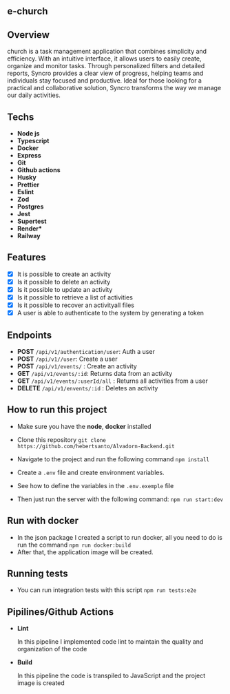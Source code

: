 ## e-church

## Overview

church is a task management application that combines simplicity and efficiency. With an intuitive interface, it allows users to easily create, organize and monitor tasks. Through personalized filters and detailed reports, Syncro provides a clear view of progress, helping teams and individuals stay focused and productive. Ideal for those looking for a practical and collaborative solution, Syncro transforms the way we manage our daily activities.

## **Techs**

- **Node js**
- **Typescript**
- **Docker**
- **Express**
- **Git**
- **Github actions**
- **Husky**
- **Prettier**
- **Eslint**
- **Zod**
- **Postgres**
- **Jest**
- **Supertest**
- **Render\***
- **Railway**

## **Features**

- [x] It is possible to create an activity
- [x] Is it possible to delete an activity
- [x] Is it possible to update an activity
- [x] Is it possible to retrieve a list of activities
- [x] Is it possible to recover an activityall files
- [x] A user is able to authenticate to the system by generating a token

## **Endpoints**

- **POST** `/api/v1/authentication/user`: Auth a user
- **POST** `/api/v1//user`: Create a user
- **POST** `/api/v1/events/` : Create an activity
- **GET** `/api/v1/events/:id`: Returns data from an activity
- **GET** `/api/v1/events/:userId/all` : Returns all activities from a user
- **DELETE** `/api/v1/envents/:id` : Deletes an activity

## How to run this project

- Make sure you have the **node**, **docker** installed
- Clone this repository `git clone https://github.com/hebertsanto/Alvadorn-Backend.git`

- Navigate to the project and run the following command `npm install`
- Create a `.env` file and create environment variables.
- See how to define the variables in the `.env.exemple` file
- Then just run the server with the following command: `npm run start:dev`

## Run with docker

- In the json package I created a script to run docker, all you need to do is run the command `npm run docker:build`
- After that, the application image will be created.

## Running tests

- You can run integration tests with this script `npm run tests:e2e`

## Pipilines/Github Actions

- **Lint**

  In this pipeline I implemented code lint to maintain the quality and organization of the code

- **Build**

  In this pipeline the code is transpiled to JavaScript and the project image is created
